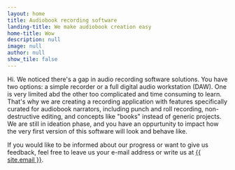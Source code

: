 ```yaml
---
layout: home
title: Audiobook recording software
landing-title: We make audiobook creation easy
home-title: Wow
description: null
image: null
author: null
show_tile: false
---
```


Hi. We noticed there's a gap in audio recording software solutions. You have two options: a simple recorder or a full digital audio workstation (DAW). One is very limited abd the other too complicated and time consuming to learn.
<br>
That's why we are creating a recording application with features specifically curated for audiobook narrators, including punch and roll recording, non-destructive editing, and concepts like "books" instead of generic projects.
<br>
We are still in ideation phase, and you have an oppurtunity to impact how the very first version of this software will look and behave like.

If you would like to be informed about our progress or want to give us feedback, feel free to leave us your e-mail address or write us at <a href="mailto:info@ambeep.com">{{ site.email }}</a>.
